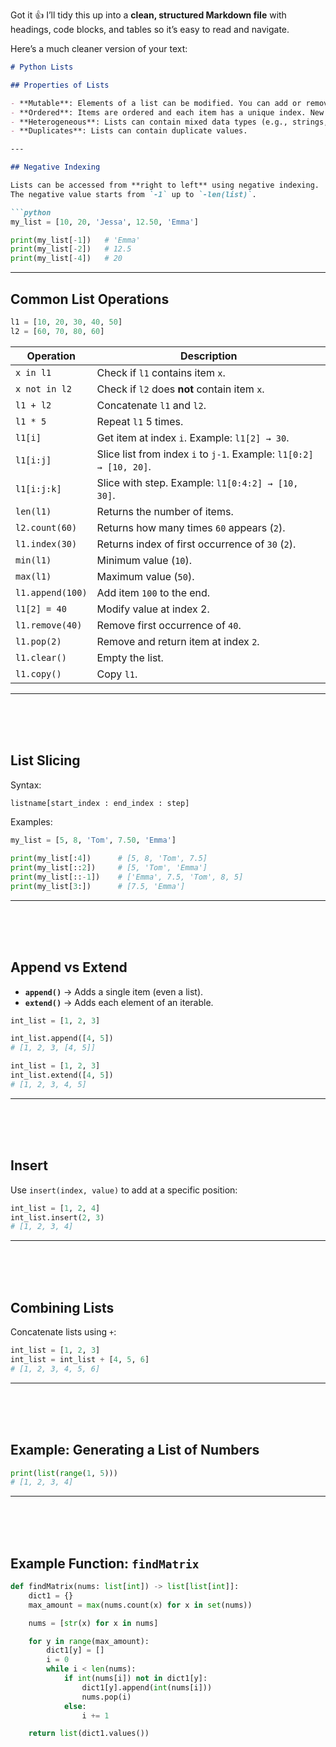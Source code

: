 Got it 👍 I’ll tidy this up into a **clean, structured Markdown file** with headings, code blocks, and tables so it’s easy to read and navigate.

Here’s a much cleaner version of your text:

````markdown
# Python Lists

## Properties of Lists

- **Mutable**: Elements of a list can be modified. You can add or remove items after creation.  
- **Ordered**: Items are ordered and each item has a unique index. New items are added at the end.  
- **Heterogeneous**: Lists can contain mixed data types (e.g., strings, integers, booleans).  
- **Duplicates**: Lists can contain duplicate values.  

---

## Negative Indexing

Lists can be accessed from **right to left** using negative indexing.  
The negative value starts from `-1` up to `-len(list)`.

```python
my_list = [10, 20, 'Jessa', 12.50, 'Emma']

print(my_list[-1])   # 'Emma'
print(my_list[-2])   # 12.5
print(my_list[-4])   # 20
````

---

## Common List Operations

```python
l1 = [10, 20, 30, 40, 50] 
l2 = [60, 70, 80, 60]
```

| Operation        | Description                                                        |
| ---------------- | ------------------------------------------------------------------ |
| `x in l1`        | Check if `l1` contains item `x`.                                   |
| `x not in l2`    | Check if `l2` does **not** contain item `x`.                       |
| `l1 + l2`        | Concatenate `l1` and `l2`.                                         |
| `l1 * 5`         | Repeat `l1` 5 times.                                               |
| `l1[i]`          | Get item at index `i`. Example: `l1[2] → 30`.                      |
| `l1[i:j]`        | Slice list from index `i` to `j-1`. Example: `l1[0:2] → [10, 20]`. |
| `l1[i:j:k]`      | Slice with step. Example: `l1[0:4:2] → [10, 30]`.                  |
| `len(l1)`        | Returns the number of items.                                       |
| `l2.count(60)`   | Returns how many times `60` appears (`2`).                         |
| `l1.index(30)`   | Returns index of first occurrence of `30` (`2`).                   |
| `min(l1)`        | Minimum value (`10`).                                              |
| `max(l1)`        | Maximum value (`50`).                                              |
| `l1.append(100)` | Add item `100` to the end.                                         |
| `l1[2] = 40`     | Modify value at index 2.                                           |
| `l1.remove(40)`  | Remove first occurrence of `40`.                                   |
| `l1.pop(2)`      | Remove and return item at index `2`.                               |
| `l1.clear()`     | Empty the list.                                                    |
| `l1.copy()`      | Copy `l1`.                                                         |

---


<br><br><br>

## List Slicing

Syntax:

```python
listname[start_index : end_index : step]
```

Examples:

```python
my_list = [5, 8, 'Tom', 7.50, 'Emma']

print(my_list[:4])      # [5, 8, 'Tom', 7.5]
print(my_list[::2])     # [5, 'Tom', 'Emma']
print(my_list[::-1])    # ['Emma', 7.5, 'Tom', 8, 5]
print(my_list[3:])      # [7.5, 'Emma']
```

---


<br><br><br>

## Append vs Extend

* **`append()`** → Adds a single item (even a list).
* **`extend()`** → Adds each element of an iterable.

```python
int_list = [1, 2, 3]

int_list.append([4, 5]) 
# [1, 2, 3, [4, 5]]

int_list = [1, 2, 3]
int_list.extend([4, 5]) 
# [1, 2, 3, 4, 5]
```

---

<br><br><br>

## Insert

Use `insert(index, value)` to add at a specific position:

```python
int_list = [1, 2, 4]
int_list.insert(2, 3)  
# [1, 2, 3, 4]
```

---

<br><br><br>

## Combining Lists

Concatenate lists using `+`:

```python
int_list = [1, 2, 3]
int_list = int_list + [4, 5, 6]
# [1, 2, 3, 4, 5, 6]
```

---

<br><br><br>

## Example: Generating a List of Numbers

```python
print(list(range(1, 5)))
# [1, 2, 3, 4]
```

---

<br><br><br>

## Example Function: `findMatrix`

```python
def findMatrix(nums: list[int]) -> list[list[int]]:
    dict1 = {}
    max_amount = max(nums.count(x) for x in set(nums))

    nums = [str(x) for x in nums]

    for y in range(max_amount):
        dict1[y] = []
        i = 0
        while i < len(nums):
            if int(nums[i]) not in dict1[y]:
                dict1[y].append(int(nums[i]))
                nums.pop(i)
            else:
                i += 1

    return list(dict1.values())
```


